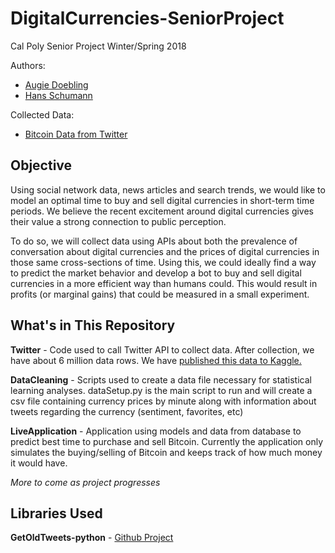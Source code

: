 # DigitalCurrencies-SeniorProject
Cal Poly Senior Project Winter/Spring 2018

Authors:
* [Augie Doebling](https://github.com/AugieDoebling)
* [Hans Schumann](https://github.com/HSchumann)

Collected Data:
* [Bitcoin Data from Twitter](https://kaggle.com/augiedoebling/bitcoin-tweets)

## Objective
Using social network data, news articles and search trends, we would like to
model an optimal time to buy and sell digital currencies in short-term time
periods. We believe the recent excitement around digital currencies gives their
value a strong connection to public perception.

To do so, we will collect data using APIs about both the prevalence of
conversation about digital currencies and the prices of digital currencies in
those same cross-sections of time.  Using this, we could ideally find a way to
predict the market behavior and develop a bot to buy and sell digital
currencies in a more efficient way than humans could.  This would result in
profits (or marginal gains) that could be measured in a small experiment.

## What's in This Repository
**Twitter** - Code used to call Twitter API to collect data. After collection, we have about 6 million data rows. We have [published this data to Kaggle.](https://kaggle.com/augiedoebling/bitcoin-tweets)

**DataCleaning** - Scripts used to create a data file necessary for statistical
 learning analyses.  dataSetup.py is the main script to run and will create a
 csv file containing currency prices by minute along with information about
 tweets regarding the currency (sentiment, favorites, etc)

**LiveApplication** - Application using models and data from database to
predict best time to purchase and sell Bitcoin. Currently the application only
simulates the buying/selling of Bitcoin and keeps track of how much money it
would have.

*More to come as project progresses*

## Libraries Used
**GetOldTweets-python** - [Github Project](https://github.com/Jefferson-Henrique/GetOldTweets-python)
